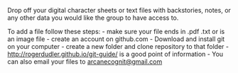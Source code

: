 Drop off your digital character sheets or text files with backstories, notes, or any other 
data you would like the group to have access to.

To add a file follow these steps:
	- make sure your file ends in .pdf .txt or is an image file
	- create an account on github.com
	- Download and install git on your computer
	- create a new folder and clone repository to that folder
	- http://rogerdudler.github.io/git-guide/ is a good point of information
	- You can also email your files to arcanecognit@gmail.com
